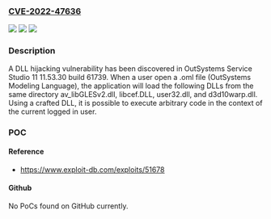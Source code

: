 ### [CVE-2022-47636](https://cve.mitre.org/cgi-bin/cvename.cgi?name=CVE-2022-47636)
![](https://img.shields.io/static/v1?label=Product&message=n%2Fa&color=blue)
![](https://img.shields.io/static/v1?label=Version&message=n%2Fa&color=blue)
![](https://img.shields.io/static/v1?label=Vulnerability&message=n%2Fa&color=brighgreen)

### Description

A DLL hijacking vulnerability has been discovered in OutSystems Service Studio 11 11.53.30 build 61739. When a user open a .oml file (OutSystems Modeling Language), the application will load the following DLLs from the same directory av_libGLESv2.dll, libcef.DLL, user32.dll, and d3d10warp.dll. Using a crafted DLL, it is possible to execute arbitrary code in the context of the current logged in user.

### POC

#### Reference
- https://www.exploit-db.com/exploits/51678

#### Github
No PoCs found on GitHub currently.

